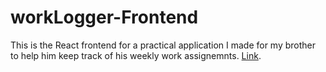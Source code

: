 # workLogger-Frontend

This is the React frontend for a practical application I made for my brother to help him keep track of his weekly work assignemnts.
[Link](https://www.hvac-worklogger.com).
